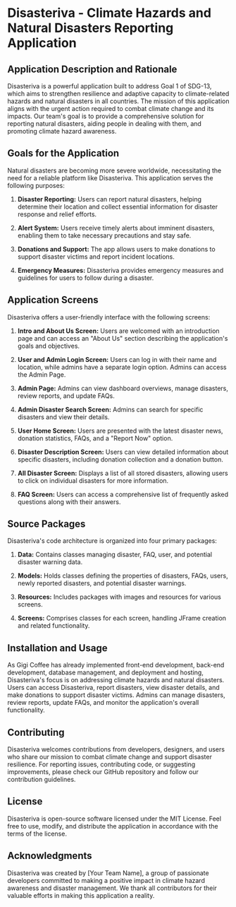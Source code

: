 # Disasteriva - Climate Hazards and Natural Disasters Reporting Application

## Application Description and Rationale

Disasteriva is a powerful application built to address Goal 1 of SDG-13, which aims to strengthen resilience and adaptive capacity to climate-related hazards and natural disasters in all countries. The mission of this application aligns with the urgent action required to combat climate change and its impacts. Our team's goal is to provide a comprehensive solution for reporting natural disasters, aiding people in dealing with them, and promoting climate hazard awareness.

## Goals for the Application

Natural disasters are becoming more severe worldwide, necessitating the need for a reliable platform like Disasteriva. This application serves the following purposes:

1. **Disaster Reporting:** Users can report natural disasters, helping determine their location and collect essential information for disaster response and relief efforts.

2. **Alert System:** Users receive timely alerts about imminent disasters, enabling them to take necessary precautions and stay safe.

3. **Donations and Support:** The app allows users to make donations to support disaster victims and report incident locations.

4. **Emergency Measures:** Disasteriva provides emergency measures and guidelines for users to follow during a disaster.

## Application Screens

Disasteriva offers a user-friendly interface with the following screens:

1. **Intro and About Us Screen:** Users are welcomed with an introduction page and can access an "About Us" section describing the application's goals and objectives.

2. **User and Admin Login Screen:** Users can log in with their name and location, while admins have a separate login option. Admins can access the Admin Page.

3. **Admin Page:** Admins can view dashboard overviews, manage disasters, review reports, and update FAQs.

4. **Admin Disaster Search Screen:** Admins can search for specific disasters and view their details.

5. **User Home Screen:** Users are presented with the latest disaster news, donation statistics, FAQs, and a "Report Now" option.

6. **Disaster Description Screen:** Users can view detailed information about specific disasters, including donation collection and a donation button.

7. **All Disaster Screen:** Displays a list of all stored disasters, allowing users to click on individual disasters for more information.

8. **FAQ Screen:** Users can access a comprehensive list of frequently asked questions along with their answers.

## Source Packages

Disasteriva's code architecture is organized into four primary packages:

1. **Data:** Contains classes managing disaster, FAQ, user, and potential disaster warning data.

2. **Models:** Holds classes defining the properties of disasters, FAQs, users, newly reported disasters, and potential disaster warnings.

3. **Resources:** Includes packages with images and resources for various screens.

4. **Screens:** Comprises classes for each screen, handling JFrame creation and related functionality.

## Installation and Usage

As Gigi Coffee has already implemented front-end development, back-end development, database management, and deployment and hosting, Disasteriva's focus is on addressing climate hazards and natural disasters. Users can access Disasteriva, report disasters, view disaster details, and make donations to support disaster victims. Admins can manage disasters, review reports, update FAQs, and monitor the application's overall functionality.

## Contributing

Disasteriva welcomes contributions from developers, designers, and users who share our mission to combat climate change and support disaster resilience. For reporting issues, contributing code, or suggesting improvements, please check our GitHub repository and follow our contribution guidelines.

## License

Disasteriva is open-source software licensed under the MIT License. Feel free to use, modify, and distribute the application in accordance with the terms of the license.

## Acknowledgments

Disasteriva was created by [Your Team Name], a group of passionate developers committed to making a positive impact in climate hazard awareness and disaster management. We thank all contributors for their valuable efforts in making this application a reality.
